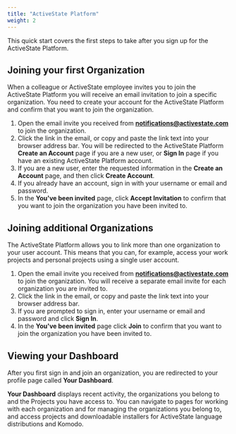 ```yaml
---
title: "ActiveState Platform"
weight: 2
---
```

This quick start covers the first steps to take after you sign up for the ActiveState Platform.<!--more-->

## Joining your first Organization

When a colleague or ActiveState employee invites you to join the ActiveState Platform you will receive an email invitation to join a specific organization. You need to create your account for the ActiveState Platform and confirm that you want to join the organization.

1. Open the email invite you received from **notifications@activestate.com** to join the organization.
2. Click the link in the email, or copy and paste the link text into your browser address bar. You will be redirected to the ActiveState Platform **Create an Account** page if you are a new user, or **Sign In** page if you have an existing ActiveState Platform account.
3. If you are a new user, enter the requested information in the **Create an Account** page, and then click **Create Account**.
4. If you already have an account, sign in with your username or email and password. 
5. In the **You've been invited** page, click **Accept Invitation** to confirm that you want to join the organization you have been invited to.

## Joining additional Organizations

The ActiveState Platform allows you to link more than one organization to your user account. This means that you can, for example, access your work projects and personal projects using a single user account.  

1. Open the email invite you received from **notifications@activestate.com** to join the organization. You will receive a separate email invite for each organization you are invited to.
2. Click the link in the email, or copy and paste the link text into your browser address bar.
3. If you are prompted to sign in, enter your username or email and password and click **Sign In**.
4. In the **You've been invited** page click **Join** to confirm that you want to join the organization you have been invited to.

## Viewing your Dashboard

After you first sign in and join an organization, you are redirected to your profile page called **Your Dashboard**.

**Your Dashboard** displays recent activity, the organizations you belong to and the Projects you have access to. You can navigate to pages for working with each organization and for managing the organizations you belong to, and access projects and downloadable installers for ActiveState language distributions and Komodo.

